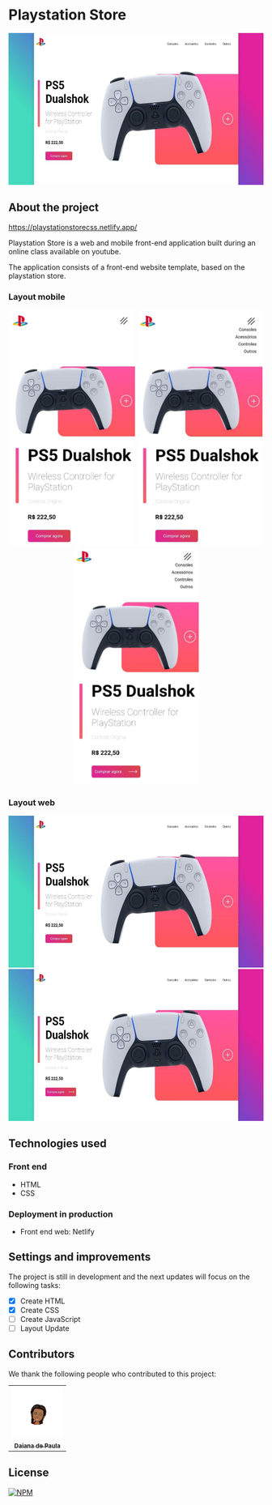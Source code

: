 # Playstation Store
<div align="center" >
  <img src="./img/playstationstoreweb1.png" alt="Image Project" height="300px" width="600px">
 </div>

## About the project

https://playstationstorecss.netlify.app/

Playstation Store is a web and mobile front-end application built during an online class available on youtube.

The application consists of a front-end website template, based on the playstation store.

### Layout mobile

 <div align="center" >
<img src="./img/playstationstoremobile1.png" alt="Image Mobile 1" width="248em"> <img src="./img/playstationstoremobile2.png" alt="Image Mobile 1" width="248em">
<img src="./img/playstationstoremobile3.png" alt="Image Mobile 1" width="248em">
 </div>
 
### Layout web

<div align="center" >
  <img src="./img/playstationstoreweb1.png" alt="Image Project" height="300px" width="600px">
  <img src="./img/playstationstoreweb2.png" alt="Image Project" height="300px" width="600px">
 </div>

## Technologies used

### Front end
- HTML
- CSS

### Deployment in production
- Front end web: Netlify

## Settings and improvements

The project is still in development and the next updates will focus on the following tasks:

- [x] Create HTML
- [x] Create CSS
- [ ] Create JavaScript
- [ ] Layout Update

## Contributors

We thank the following people who contributed to this project:

<table>
  <tr>
    <td align="center">
      <a href="#">
        <img src="https://github.com/daianaadepaula/daianaadepaula/blob/master/assets/daianaanimacaopiscadinhasemcirculo.png" width="100px;" alt="Foto da Daiana de Paula no GitHub"/><br>
        <sub>
          <b>Daiana de Paula</b>
        </sub>
      </a>
    </td>
    
</table>

## License

[![NPM](https://img.shields.io/npm/l/react)](https://github.com/daianaadepaula/playstation-store/blob/master/LICENSE) 

<br>

